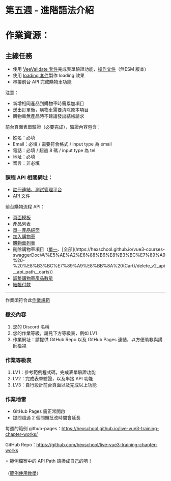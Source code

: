第五週 - 進階語法介紹
===

# 作業資源：

## 主線任務

- 使用 [VeeValidate 套件](https://vee-validate.logaretm.com/v4/)完成表單驗證功能，[操作文件](https://hackmd.io/FFv0a5cBToOATP7uI5COMQ)（無ESM 版本）
- 使用 [loading 套件](https://www.npmjs.com/package/vue-loading-overlay)製作 loading 效果
- 串接前台 API 完成購物車功能

注意：

- 新增相同產品到購物車時需累加項目
- 送出訂單後，購物車需要清除原本項目
- 購物車無產品時不建議發出結帳請求

前台頁面表單驗證（必要完成），驗證內容包含：

- 姓名：必填
- Email：必填 / 需要符合格式 / input type 為 email
- 電話：必填 / 超過 8 碼 / input type 為 tel
- 地址：必填
- 留言：非必填



### 課程 API 相關網址：

- [註冊連結、測試管理平台](https://vue3-course-api.hexschool.io/)
- [API 文件](https://hexschool.github.io/vue3-courses-swaggerDoc/#/)

前台購物流程 API：

- [頁面模板](https://codepen.io/hexschool/pen/NWpBXZy)
- [產品列表](https://hexschool.github.io/vue3-courses-swaggerDoc/#/%E5%AE%A2%E6%88%B6%E8%B3%BC%E7%89%A9%20-%20%E7%94%A2%E5%93%81%20(Products)/get_v2_api__api_path__products)
- [單一產品細節](https://hexschool.github.io/vue3-courses-swaggerDoc/#/%E5%AE%A2%E6%88%B6%E8%B3%BC%E7%89%A9%20-%20%E7%94%A2%E5%93%81%20(Products)/get_v2_api__api_path__product__id_)
- [加入購物車](https://hexschool.github.io/vue3-courses-swaggerDoc/#/%E5%AE%A2%E6%88%B6%E8%B3%BC%E7%89%A9%20-%20%E8%B3%BC%E7%89%A9%E8%BB%8A%20(Cart)/post_v2_api__api_path__cart)
- [購物車列表](https://hexschool.github.io/vue3-courses-swaggerDoc/#/%E5%AE%A2%E6%88%B6%E8%B3%BC%E7%89%A9%20-%20%E8%B3%BC%E7%89%A9%E8%BB%8A%20(Cart)/get_v2_api__api_path__cart)
- 刪除購物車項目（[單一](https://hexschool.github.io/vue3-courses-swaggerDoc/#/%E5%AE%A2%E6%88%B6%E8%B3%BC%E7%89%A9%20-%20%E8%B3%BC%E7%89%A9%E8%BB%8A%20(Cart)/delete_v2_api__api_path__cart__id_)、[全部](https://hexschool.github.io/vue3-courses-swaggerDoc/#/%E5%AE%A2%E6%88%B6%E8%B3%BC%E7%89%A9%20-%20%E8%B3%BC%E7%89%A9%E8%BB%8A%20(Cart)/delete_v2_api__api_path__carts)）
- [調整購物車產品數量](https://hexschool.github.io/vue3-courses-swaggerDoc/#/%E5%AE%A2%E6%88%B6%E8%B3%BC%E7%89%A9%20-%20%E8%B3%BC%E7%89%A9%E8%BB%8A%20(Cart)/put_v2_api__api_path__cart__id_)
- [結帳付款](https://hexschool.github.io/vue3-courses-swaggerDoc/#/%E5%AE%A2%E6%88%B6%E8%B3%BC%E7%89%A9%20-%20%E7%B5%90%E5%B8%B3%20(Order)/post_v2_api__api_path__order)

***

作業須符合此[作業規範](https://hackmd.io/XbKPYiE9Ru6G0sAfB5PBJw)

### 繳交內容

1. 您的 Discord 名稱
1. 您的作業等級，請見下方等級表，例如 LV1
1. 作業網址：請提供 GitHub Repo 以及 GitHub Pages 連結，以方便助教與講師檢視

### 作業等級表
1. LV1：參考範例程式碼，完成表單驗證功能
1. LV2：完成表單驗證，以及串接 API 功能
1. LV3：自行設計前台頁面以及完成以上功能

### 作業地雷
- GitHub Pages 需正常開啟
- 提問超過 2 個問題批改時間會延長


每週的範例 github-pages：https://hexschool.github.io/live-vue3-training-chapter-works/

GitHub Repo：https://github.com/hexschool/live-vue3-training-chapter-works

⭐️ 範例檔案中的 API Path 請換成自己的唷！

（[範例使用教學](https://hackmd.io/1OSNS4AtRQ2-j-WrbrOgyg)）